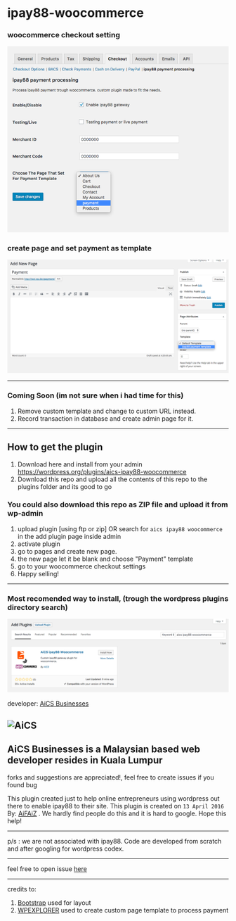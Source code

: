 # ipay88-woocommerce

### woocommerce checkout setting
![ipay88 woocommerce setting](/assets/ipay88-checkout-setting.png?raw=true)

### create page and set payment as template
![template on page](/assets/page-template.png?raw=true)

---
### Coming Soon (im not sure when i had time for this)

1. Remove custom template and change to custom URL instead.
2. Record transaction in database and create admin page for it.

---

## How to get the plugin

1. Download here and install from your admin https://wordpress.org/plugins/aics-ipay88-woocommerce
2. Download this repo and upload all the contents of this repo to the plugins folder and its good to go

### You could also download this repo as ZIP file and upload it from wp-admin

1. upload plugin [using ftp or zip] OR search for `aics ipay88 woocommerce` in the add plugin page inside admin
2. activate plugin
3. go to pages and create new page.
4. the new page let it be blank and choose "Payment" template
5. go to your woocommerce checkout settings
6. Happy selling!

---
### Most recomended way to install, (trough the wordpress plugins directory search)

![installing from wordpress plugins search page](/assets/install-from-plugins-directory.png)

developer: [AiCS Businesses](http://aics.my)

![AiCS](http://customer.aics.my/templates/aics/img/aics-web-logo.png "AiCS Businesses")
---


AiCS Businesses is a Malaysian based web developer resides in Kuala Lumpur
---
forks and suggestions are appreciated!, feel free to create issues if you found bug


This plugin created just to help online entrepreneurs using wordpress out there to enable ipay88 to their site.
This plugin is created on `13 April 2016` By: [AiFAiZ](https://github.com/aifaiz) .
We hardly find people do this and it is hard to google. Hope this help!

---

p/s : we are not associated with ipay88. Code are developed from scratch and after googling for wordpress codex.

---

feel free to open issue [here](https://github.com/aifaiz/ipay88-woocommerce/issues)

---

credits to:

1. [Bootstrap](https://getbootstrap.com) used for layout
2. [WPEXPLORER](http://www.wpexplorer.com/wordpress-page-templates-plugin) used to create custom page template to process payment
